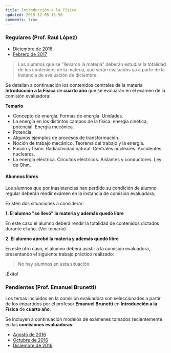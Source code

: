 ```yaml
---
title: Introducción a la Física
updated: 2015-12-05 15:56
comments: true
---
```


### Regulares (Prof. Raul López)

* [Diciembre de 2016](../docs/sanjose/4ifis/lopez/regulares/2016_dic_int_fisica4_regulares.pdf)
* [Febrero de 2017](../docs/sanjose/4ifis/lopez/regulares/2017_com_eval_feb_int_fisica.pdf)

> Los alumnos que se "llevaron la materia" deberán estudiar la totalidad de los contenidos de la materia, que serán evaluados ya a partir de la instancia de evaluación de diciembre. 

Se detallan a continuación los contenidos centrales de la materia **Introducción a la Física** de **cuarto año** que se evaluarán en el examen de la comisión evaluadora: 

**Temario**

* Concepto de energía. Formas de energía. Unidades.
* La energía en los distintos campos de la física: energía cinética, potencial. Energía mecánica.
* Potencia.
* Algunos ejemplos de procesos de transformación. 
* Noción de trabajo mecánico. Teorema del trabajo y la energía. 
* Fusión y fisión. Radiactividad natural. Centrales nucleares. Accidentes nucleares.
* La energía eléctrica. Circuitos eléctricos. Aislantes y conductores. Ley de Ohm.

#### Alumnos libres

Los alumnos que por inasistencias han perdido su condición de alumno regular deberán rendir exámen en la instancia de comisión evaluadora. 

Existen dos situaciones a considerar: 

**1. El alumno "se llevó" la materia y además quedó libre**

En este caso el alumno deberá rendir la totalidad de contenidos dictados durante el año. (Ver temario)

**2. El alumno aprobó la materia y además quedó libre**

En este otro caso, el alumno deberá asistir a la comisión evaluadora, presentando el siguiente trabajo práctico realizado: 

> No hay alumnos en esta situación. 

¡Éxito!

### Pendientes (Prof. Emanuel Brunetti) 

Los temas incluidos en la comisión evaluadora son seleccionados a partir de los impartidos por el profesor **Emanuel Brunetti** en **Introducción a la Física** de **cuarto año**. 

Se incluyen a continuación modelos de exámenes tomados recientemente en las **comisiones evaluadoras**: 

* [Agosto de 2016](../docs/sanjose/4ifis/brunetti/2016_08_01_com_eval_int_fisica_brunetti.pdf)
* [Octubre de 2016](../docs/sanjose/4ifis/brunetti/2016_10_com_eval_int_fisica_brunetti.pdf)
* [Diciembre de 2016](../docs/sanjose/4ifis/brunetti/2016_12_06_com_eval_int_fisica_brunetti.pdf)
